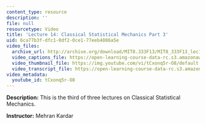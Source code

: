 ```yaml
---
content_type: resource
description: ''
file: null
resourcetype: Video
title: 'Lecture 14: Classical Statistical Mechanics Part 3'
uid: 6ca77b3f-dfc1-0df2-0ce1-77eeb4086a5e
video_files:
  archive_url: http://archive.org/download/MIT8.333F13/MIT8_333F13_lec14_300k.mp4
  video_captions_file: https://open-learning-course-data-rc.s3.amazonaws.com/8-333-statistical-mechanics-i-statistical-mechanics-of-particles-fall-2013/6edb8e1d73cf51f588179e685a90a7e9_tCxonq5r-O8.vtt
  video_thumbnail_file: https://img.youtube.com/vi/tCxonq5r-O8/default.jpg
  video_transcript_file: https://open-learning-course-data-rc.s3.amazonaws.com/8-333-statistical-mechanics-i-statistical-mechanics-of-particles-fall-2013/6e37592197f9a11636cee6c1f7123b03_tCxonq5r-O8.pdf
video_metadata:
  youtube_id: tCxonq5r-O8
---
```


**Description:** This is the third of three lectures on Classical Statistical Mechanics.

**Instructor:** Mehran Kardar